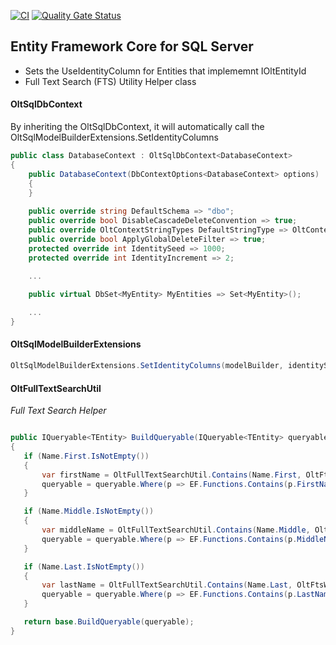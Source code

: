 ﻿[![CI](https://github.com/OuterlimitsTech/olt-dotnet-core/actions/workflows/build.yml/badge.svg)](https://github.com/OuterlimitsTech/olt-dotnet-core/actions/workflows/build.yml) [![Quality Gate Status](https://sonarcloud.io/api/project_badges/measure?project=OuterlimitsTech_olt-dotnet-core&metric=alert_status)](https://sonarcloud.io/summary/new_code?id=OuterlimitsTech_olt-dotnet-core)

## Entity Framework Core for SQL Server 

- Sets the UseIdentityColumn for Entities that implememnt IOltEntityId 
- Full Text Search (FTS) Utility Helper class



#### OltSqlDbContext

By inheriting the OltSqlDbContext, it will automatically call the OltSqlModelBuilderExtensions.SetIdentityColumns

```csharp
public class DatabaseContext : OltSqlDbContext<DatabaseContext>
{
	public DatabaseContext(DbContextOptions<DatabaseContext> options) : base(options)
	{
	}
	
	public override string DefaultSchema => "dbo";
    public override bool DisableCascadeDeleteConvention => true;
    public override OltContextStringTypes DefaultStringType => OltContextStringTypes.Varchar;
    public override bool ApplyGlobalDeleteFilter => true;
    protected override int IdentitySeed => 1000;
    protected override int IdentityIncrement => 2;

	...
	
	public virtual DbSet<MyEntity> MyEntities => Set<MyEntity>();

	...
}
```

#### OltSqlModelBuilderExtensions

```csharp
OltSqlModelBuilderExtensions.SetIdentityColumns(modelBuilder, identitySeed, identityIncrement)
```


#### OltFullTextSearchUtil 
_Full Text Search Helper_

```csharp

public IQueryable<TEntity> BuildQueryable(IQueryable<TEntity> queryable)
{
   if (Name.First.IsNotEmpty())
   {
	   var firstName = OltFullTextSearchUtil.Contains(Name.First, OltFtsWildCardType.BeginsWith, true);
	   queryable = queryable.Where(p => EF.Functions.Contains(p.FirstName, firstName));
   }

   if (Name.Middle.IsNotEmpty())
   {
	   var middleName = OltFullTextSearchUtil.Contains(Name.Middle, OltFtsWildCardType.BeginsWith, true);
	   queryable = queryable.Where(p => EF.Functions.Contains(p.MiddleName, middleName));
   }

   if (Name.Last.IsNotEmpty())
   {
	   var lastName = OltFullTextSearchUtil.Contains(Name.Last, OltFtsWildCardType.BeginsWith, true);
	   queryable = queryable.Where(p => EF.Functions.Contains(p.LastName, lastName));
   }

   return base.BuildQueryable(queryable);
}


```